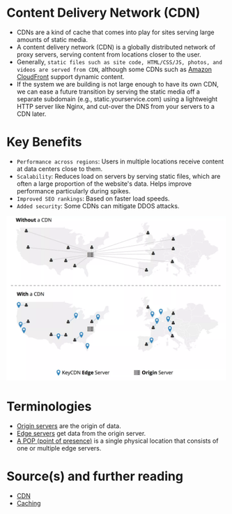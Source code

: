 # Content Delivery Network (CDN)
- CDNs are a kind of cache that comes into play for sites serving large amounts of static media.
- A content delivery network (CDN) is a globally distributed network of proxy servers, serving content from locations closer to the user.
- Generally, `static files such as site code, HTML/CSS/JS, photos, and videos are served from CDN`, although some CDNs such as [Amazon CloudFront](../../2_AWSComponents/1_NetworkingAndContentDelivery/AmazonCloudFront.md) support dynamic content.
- If the system we are building is not large enough to have its own CDN, we can ease a future transition by serving the static media off a separate subdomain (e.g., static.yourservice.com) using a lightweight HTTP server like Nginx, and cut-over the DNS from your servers to a CDN later.

# Key Benefits
- `Performance across regions`: Users in multiple locations receive content at data centers close to them. 
- `Scalability`: Reduces load on servers by serving static files, which are often a large proportion of the website's data. Helps improve performance particularly during spikes.
- `Improved SEO rankings`: Based on faster load speeds.
- `Added security`: Some CDNs can mitigate DDOS attacks.

![img.png](https://github.com/jeremyyew/tech-prep-jeremy.io/raw/master/.gitbook/assets/image%20%2814%29.png)

# Terminologies
- [Origin servers](https://www.cdnetworks.com/knowledge-center/what-is-origin-server/) are the origin of data. 
- [Edge servers](https://www.cloudflare.com/learning/cdn/glossary/edge-server/) get data from the origin server. 
- [A POP (point of presence)](https://www.techtarget.com/searchnetworking/definition/point-of-presence-POP) is a single physical location that consists of one or multiple edge servers.

# Source(s) and further reading
- [CDN](https://github.com/jeremyyew/tech-prep-jeremy.io/blob/master/systems-design/topics/cdns.md)
- [Caching](https://www.educative.io/courses/grokking-the-system-design-interview/3j6NnJrpp5p)